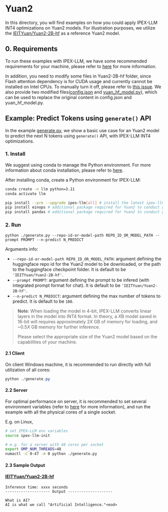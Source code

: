 # Yuan2
In this directory, you will find examples on how you could apply IPEX-LLM INT4 optimizations on Yuan2 models. For illustration purposes, we utilize the [IEITYuan/Yuan2-2B-hf](https://huggingface.co/IEITYuan/Yuan2-2B-hf) as a reference Yuan2 model.

## 0. Requirements
To run these examples with IPEX-LLM, we have some recommended requirements for your machine, please refer to [here](../README.md#recommended-requirements) for more information.

In addition, you need to modify some files in Yuan2-2B-hf folder, since Flash attention dependency is for CUDA usage and currently cannot be installed on Intel CPUs. To manually turn it off, please refer to [this issue](https://github.com/IEIT-Yuan/Yuan-2.0/issues/92). We also provide two modified files([config.json](yuan2-2B-instruct/config.json) and [yuan_hf_model.py](yuan2-2B-instruct/yuan_hf_model.py)), which can be used to replace the original content in config.json and yuan_hf_model.py.

## Example: Predict Tokens using `generate()` API
In the example [generate.py](./generate.py), we show a basic use case for an Yuan2 model to predict the next N tokens using `generate()` API, with IPEX-LLM INT4 optimizations.
### 1. Install
We suggest using conda to manage the Python environment. For more information about conda installation, please refer to [here](https://docs.conda.io/en/latest/miniconda.html#).

After installing conda, create a Python environment for IPEX-LLM:
```bash
conda create -n llm python=3.11
conda activate llm

pip install --pre --upgrade ipex-llm[all] # install the latest ipex-llm nightly build with 'all' option
pip install einops # additional package required for Yuan2 to conduct generation
pip install pandas # additional package required for Yuan2 to conduct generation
```

### 2. Run
```
python ./generate.py --repo-id-or-model-path REPO_ID_OR_MODEL_PATH --prompt PROMPT --n-predict N_PREDICT
```

Arguments info:
- `--repo-id-or-model-path REPO_ID_OR_MODEL_PATH`: argument defining the huggingface repo id for the Yuan2 model to be downloaded, or the path to the huggingface checkpoint folder. It is default to be `'IEITYuan/Yuan2-2B-hf'`.
- `--prompt PROMPT`: argument defining the prompt to be infered (with integrated prompt format for chat). It is default to be `'IEITYuan/Yuan2-2B-hf'`.
- `--n-predict N_PREDICT`: argument defining the max number of tokens to predict. It is default to be `100`.

> **Note**: When loading the model in 4-bit, IPEX-LLM converts linear layers in the model into INT4 format. In theory, a *X*B model saved in 16-bit will requires approximately 2*X* GB of memory for loading, and ~0.5*X* GB memory for further inference.
>
> Please select the appropriate size of the Yuan2 model based on the capabilities of your machine.

#### 2.1 Client
On client Windows machine, it is recommended to run directly with full utilization of all cores:
```powershell
python ./generate.py
```

#### 2.2 Server
For optimal performance on server, it is recommended to set several environment variables (refer to [here](../README.md#best-known-configuration-on-linux) for more information), and run the example with all the physical cores of a single socket.

E.g. on Linux,
```bash
# set IPEX-LLM env variables
source ipex-llm-init

# e.g. for a server with 48 cores per socket
export OMP_NUM_THREADS=48
numactl -C 0-47 -m 0 python ./generate.py
```

#### 2.3 Sample Output
#### [IEITYuan/Yuan2-2B-hf](https://huggingface.co/IEITYuan/Yuan2-2B-hf)
```log
Inference time: xxxx seconds
-------------------- Output --------------------
 
What is AI?
AI is what we call "Artificial Intelligence."<eod>
```